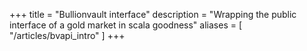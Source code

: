 +++
title = "Bullionvault interface"
description = "Wrapping the public interface of a gold market in scala goodness"
aliases = [ "/articles/bvapi_intro" ]
+++


[1]: http://www.uncarved.com/articles/bvapi_intro
[2]: http://www.uncarved.com/
[3]: http://www.uncarved.com/articles/contact
[4]: http://www.uncarved.com/login/
[5]: mailto:sean@uncarved.com
[6]: http://creativecommons.org/licenses/by-sa/4.0/
